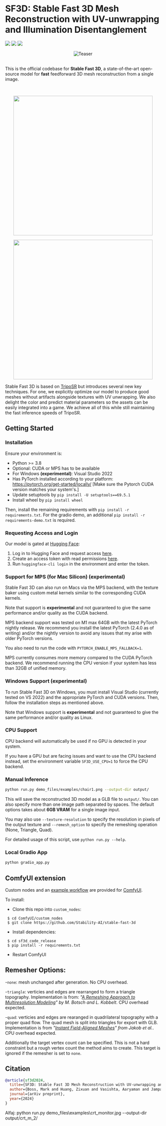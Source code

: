 # SF3D: Stable Fast 3D Mesh Reconstruction with UV-unwrapping and Illumination Disentanglement

<a href="https://arxiv.org/abs/2408.00653"><img src="https://img.shields.io/badge/Arxiv-2408.00653-B31B1B.svg"></a> <a href="https://huggingface.co/stabilityai/stable-fast-3d"><img src="https://img.shields.io/badge/%F0%9F%A4%97%20Model_Card-Huggingface-orange"></a> <a href="https://huggingface.co/spaces/stabilityai/stable-fast-3d"><img src="https://img.shields.io/badge/%F0%9F%A4%97%20Gradio%20Demo-Huggingface-orange"></a>

<div align="center">
  <img src="demo_files/teaser.gif" alt="Teaser">
</div>

<br>

This is the official codebase for **Stable Fast 3D**, a state-of-the-art open-source model for **fast** feedforward 3D mesh reconstruction from a single image.

<br>

<p align="center">
    <img width="450" src="demo_files/comp.gif"/>
</p>

<p align="center">
    <img width="450" src="demo_files/scatterplot.jpg"/>
</p>

Stable Fast 3D is based on [TripoSR](https://github.com/VAST-AI-Research/TripoSR) but introduces several new key techniques. For one, we explicitly optimize our model to produce good meshes without artifacts alongside textures with UV unwrapping. We also delight the color and predict material parameters so the assets can be easily integrated into a game. We achieve all of this while still maintaining the fast inference speeds of TripoSR.

## Getting Started

### Installation

Ensure your environment is:
- Python >= 3.8
- Optional: CUDA or MPS has to be available
- For Windows **(experimental)**: Visual Studio 2022
- Has PyTorch installed according to your platform: https://pytorch.org/get-started/locally/ [Make sure the Pytorch CUDA version matches your system's.]
- Update setuptools by `pip install -U setuptools==69.5.1`
- Install wheel by `pip install wheel`

Then, install the remaining requirements with `pip install -r requirements.txt`.
For the gradio demo, an additional `pip install -r requirements-demo.txt` is required.

### Requesting Access and Login

Our model is gated at [Hugging Face](https://huggingface.co):

1. Log in to Hugging Face and request access [here](https://huggingface.co/stabilityai/stable-fast-3d).
2. Create an access token with read permissions [here](https://huggingface.co/settings/tokens).
3. Run `huggingface-cli login` in the environment and enter the token.

### Support for MPS (for Mac Silicon) **(experimental)**

Stable Fast 3D can also run on Macs via the MPS backend, with the texture baker using custom metal kernels similar to the corresponding CUDA kernels.

Note that support is **experimental** and not guaranteed to give the same performance and/or quality as the CUDA backend.

MPS backend support was tested on M1 max 64GB with the latest PyTorch nightly release. We recommend you install the latest PyTorch (2.4.0 as of writing) and/or the nightly version to avoid any issues that my arise with older PyTorch versions.

You also need to run the code with `PYTORCH_ENABLE_MPS_FALLBACK=1`.

MPS currently consumes more memory compared to the CUDA PyTorch backend. We recommend running the CPU version if your system has less than 32GB of unified memory.

### Windows Support **(experimental)**

To run Stable Fast 3D on Windows, you must install Visual Studio (currently tested on VS 2022) and the appropriate PyTorch and CUDA versions.
Then, follow the installation steps as mentioned above.

Note that Windows support is **experimental** and not guaranteed to give the same performance and/or quality as Linux.

### CPU Support

CPU backend will automatically be used if no GPU is detected in your system.

If you have a GPU but are facing issues and want to use the CPU backend instead, set the environment variable `SF3D_USE_CPU=1` to force the CPU backend.

### Manual Inference

```sh
python run.py demo_files/examples/chair1.png --output-dir output/
```
This will save the reconstructed 3D model as a GLB file to `output/`. You can also specify more than one image path separated by spaces. The default options takes about **6GB VRAM** for a single image input.

You may also use `--texture-resolution` to specify the resolution in pixels of the output texture and `--remesh_option` to specify the remeshing operation (None, Triangle, Quad).

For detailed usage of this script, use `python run.py --help`.

### Local Gradio App

```sh
python gradio_app.py
```


## ComfyUI extension

Custom nodes and an [example workflow](./demo_files/workflows/sf3d_example.json) are provided for [ComfyUI](https://github.com/comfyanonymous/ComfyUI).

To install:

* Clone this repo into ```custom_nodes```:
 ```shell
  $ cd ComfyUI/custom_nodes
  $ git clone https://github.com/Stability-AI/stable-fast-3d
 ```
* Install dependencies:
 ```shell
  $ cd sf3d_code_release
  $ pip install -r requirements.txt
 ```
* Restart ComfyUI

## Remesher Options:

  -`none`: mesh unchanged after generation. No CPU overhead.

  -`triangle`: verticies and edges are rearranged to form a triangle topography. Implementation is from: *"[A Remeshing Approach to Multiresolution Modeling](https://github.com/sgsellan/botsch-kobbelt-remesher-libigl)" by M. Botsch and L. Kobbelt*. CPU overhead expected.

  -`quad`: verticies and edges are rearanged in quadrilateral topography with a proper quad flow. The quad mesh is split into triangles for export with GLB. Implementation is from *"[Instant Field-Aligned Meshes](https://github.com/wjakob/instant-meshes)" from Jakob et al.*. CPU overhead expected.

Additionally the target vertex count can be specified. This is not a hard constraint but a rough vertex count the method aims to create. This target is ignored if the remesher is set to `none`.

## Citation
```BibTeX
@article{sf3d2024,
  title={SF3D: Stable Fast 3D Mesh Reconstruction with UV-unwrapping and Illumination Disentanglement},
  author={Boss, Mark and Huang, Zixuan and Vasishta, Aaryaman and Jampani, Varun},
  journal={arXiv preprint},
  year={2024}
}
```




Alfaj: python run.py demo_files\examples\crt_monitor.jpg --output-dir output/crt_m_2/